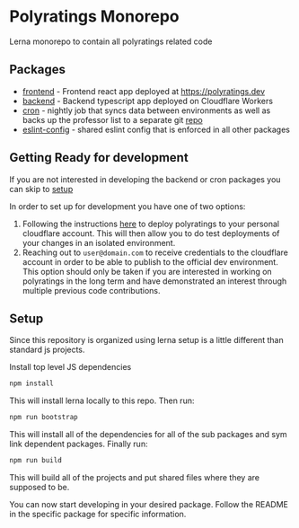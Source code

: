 # Polyratings Monorepo
Lerna monorepo to contain all polyratings related code

## Packages
* [frontend](./packages/frontend/) - Frontend react app deployed at https://polyratings.dev
* [backend](./packages/backend/) - Backend typescript app deployed on Cloudflare Workers
* [cron](./packages/cron/) - nightly job that syncs data between environments as well as backs up the professor list to a separate git [repo](TODO://PROVIDE_URL)
* [eslint-config](./packages/eslint-config/) - shared eslint config that is enforced in all other packages

## Getting Ready for development
If you are not interested in developing the backend or cron packages you can skip to [setup](#Setup)

In order to set up for development you have one of two options:

1. Following the instructions [here](./docs/deployment.md) to deploy polyratings to your personal cloudflare account. This will then allow you to do test deployments of your changes in an isolated environment.
2. Reaching out to `user@domain.com` to receive credentials to the cloudflare account in order to be able to publish to the official dev environment. This option should only be taken if you are interested in working on polyratings in the long term and have demonstrated an interest through multiple previous code contributions.

## Setup
Since this repository is organized using lerna setup is a little different than standard js projects.

Install top level JS dependencies
```bash
npm install
```
This will install lerna locally to this repo. Then run:
```bash
npm run bootstrap
```
This will install all of the dependencies for all of the sub packages and sym link dependent packages. Finally run:
```bash
npm run build
```
This will build all of the projects and put shared files where they are supposed to be.

You can now start developing in your desired package. Follow the README in the specific package for specific information.
